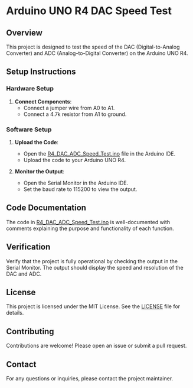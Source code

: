 # Arduino UNO R4 DAC Speed Test

## Overview
This project is designed to test the speed of the DAC (Digital-to-Analog Converter) and ADC (Analog-to-Digital Converter) on the Arduino UNO R4.

## Setup Instructions
### Hardware Setup
1. **Connect Components**:
   - Connect a jumper wire from A0 to A1.
   - Connect a 4.7k resistor from A1 to ground.

### Software Setup
1. **Upload the Code**:
   - Open the [R4_DAC_ADC_Speed_Test.ino](R4_DAC_ADC_Speed_Test.ino) file in the Arduino IDE.
   - Upload the code to your Arduino UNO R4.

2. **Monitor the Output**:
   - Open the Serial Monitor in the Arduino IDE.
   - Set the baud rate to 115200 to view the output.

## Code Documentation
The code in [R4_DAC_ADC_Speed_Test.ino](R4_DAC_ADC_Speed_Test.ino) is well-documented with comments explaining the purpose and functionality of each function.

## Verification
Verify that the project is fully operational by checking the output in the Serial Monitor. The output should display the speed and resolution of the DAC and ADC.

## License
This project is licensed under the MIT License. See the [LICENSE](LICENSE) file for details.

## Contributing
Contributions are welcome! Please open an issue or submit a pull request.

## Contact
For any questions or inquiries, please contact the project maintainer.
